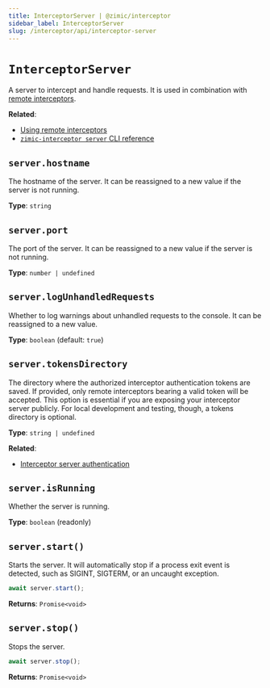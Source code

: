 ```yaml
---
title: InterceptorServer | @zimic/interceptor
sidebar_label: InterceptorServer
slug: /interceptor/api/interceptor-server
---
```


# `InterceptorServer`

A server to intercept and handle requests. It is used in combination with
[remote interceptors](/docs/zimic-interceptor/guides/http/2-remote-http-interceptors.md).

**Related**:

- [Using remote interceptors](/docs/zimic-interceptor/guides/http/2-remote-http-interceptors.md)
- [`zimic-interceptor server` CLI reference](/docs/zimic-interceptor/cli/1-server.md)

## `server.hostname`

The hostname of the server. It can be reassigned to a new value if the server is not running.

**Type**: `string`

## `server.port`

The port of the server. It can be reassigned to a new value if the server is not running.

**Type**: `number | undefined`

## `server.logUnhandledRequests`

Whether to log warnings about unhandled requests to the console. It can be reassigned to a new value.

**Type**: `boolean` (default: `true`)

## `server.tokensDirectory`

The directory where the authorized interceptor authentication tokens are saved. If provided, only remote interceptors
bearing a valid token will be accepted. This option is essential if you are exposing your interceptor server publicly.
For local development and testing, though, a tokens directory is optional.

**Type**: `string | undefined`

**Related**:

- [Interceptor server authentication](/docs/zimic-interceptor/guides/http/2-remote-http-interceptors.md#interceptor-server-authentication)

## `server.isRunning`

Whether the server is running.

**Type**: `boolean` (readonly)

## `server.start()`

Starts the server. It will automatically stop if a process exit event is detected, such as SIGINT, SIGTERM, or an
uncaught exception.

```ts
await server.start();
```

**Returns**: `Promise<void>`

## `server.stop()`

Stops the server.

```ts
await server.stop();
```

**Returns**: `Promise<void>`
